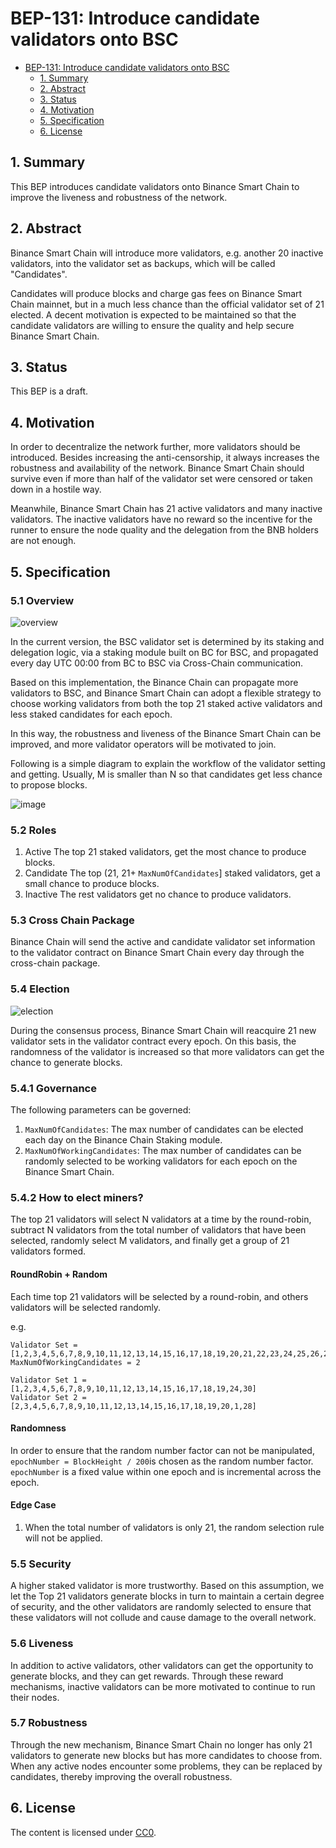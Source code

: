 # BEP-131: Introduce candidate validators onto BSC

- [BEP-131: Introduce candidate validators onto BSC]()
    - [1. Summary](#1-summary)
    - [2. Abstract](#2-abstract)
    - [3. Status](#3-status)
    - [4. Motivation](#4-motivation)
    - [5. Specification](#5-specification)
    - [6. License](#6-license)

## 1. Summary

This BEP introduces candidate validators onto Binance Smart Chain to improve the liveness and robustness of the network.

## 2. Abstract

Binance Smart Chain will introduce more validators, e.g. another 20 inactive validators, into the validator set as backups, which will be called "Candidates".

Candidates will produce blocks and charge gas fees on Binance Smart Chain mainnet, but in a much less chance than the official validator set of 21 elected. A decent motivation is expected to be maintained so that the candidate validators are willing to ensure the quality and help secure Binance Smart Chain. 

## 3. Status

This BEP is a draft.

## 4. Motivation

In order to decentralize the network further, more validators should be introduced. Besides increasing the anti-censorship, it always increases the robustness and availability of the network. Binance Smart Chain should survive even if more than half of the validator set were censored or taken down in a hostile way.

Meanwhile, Binance Smart Chain has 21 active validators and many inactive validators. The inactive validators have no reward so the incentive for the runner to ensure the node quality and the delegation from the BNB holders are not enough. 

## 5. Specification

### 5.1 Overview
![overview](./assets/bep-131/5.1_overview.png)

In the current version, the BSC validator set is determined by its staking and delegation logic, via a staking module built on BC for BSC, and propagated every day UTC 00:00 from BC to BSC via Cross-Chain communication.

Based on this implementation, the Binance Chain can propagate more validators to BSC, and Binance Smart Chain can adopt a flexible strategy to choose working validators from both the top 21 staked active validators and less staked candidates for each epoch.

In this way, the robustness and liveness of the Binance Smart Chain can be improved, and more validator operators will be motivated to join.

Following is a simple diagram to explain the workflow of the validator setting and getting.  Usually, M is smaller than N so that candidates get less chance to propose blocks. 

![image](./assets/bep-131/5.2_workflow.png)

### 5.2 Roles
  1. Active
    The top 21 staked validators, get the most chance to produce blocks. 
  2. Candidate
    The top (21, 21+ `MaxNumOfCandidates`]  staked validators, get a small chance to produce blocks.
  3. Inactive
    The rest validators get no chance to produce validators.

### 5.3 Cross Chain Package
Binance Chain will send the active and candidate validator set information to the validator contract on Binance Smart Chain every day through the cross-chain package.

### 5.4 Election
![election](./assets/bep-131/5.5_election.png)

During the consensus process, Binance Smart Chain will reacquire 21 new validator sets in the validator contract every epoch. On this basis, the randomness of the validator is increased so that more validators can get the chance to generate blocks.

### 5.4.1 Governance
The following parameters can be governed: 
  1. `MaxNumOfCandidates`:  The max number of candidates can be elected each day on the Binance Chain Staking module.
  2.  `MaxNumOfWorkingCandidates`: The max number of candidates can be randomly selected to be working validators for each epoch on the Binance Smart Chain.

### 5.4.2 How to elect miners?
The top 21 validators will select N validators at a time by the round-robin, subtract N validators from the total number of validators that have been selected, randomly select M validators, and finally get a group of 21 validators formed.

#### RoundRobin + Random
Each time top 21 validators will be selected by a round-robin, and others validators will be selected randomly.

e.g.
```
Validator Set = [1,2,3,4,5,6,7,8,9,10,11,12,13,14,15,16,17,18,19,20,21,22,23,24,25,26,27,28]
MaxNumOfWorkingCandidates = 2

Validator Set 1 = [1,2,3,4,5,6,7,8,9,10,11,12,13,14,15,16,17,18,19,24,30]
Validator Set 2 = [2,3,4,5,6,7,8,9,10,11,12,13,14,15,16,17,18,19,20,1,28]
```

#### Randomness
In order to ensure that the random number factor can not be manipulated, `epochNumber = BlockHeight / 200`is chosen as the random number factor. `epochNumber` is a  fixed value within one epoch and is incremental across the epoch.

#### Edge Case
  1. When the total number of validators is only 21, the random selection rule will not be applied.

### 5.5 Security
A higher staked validator is more trustworthy. Based on this assumption, we let the Top 21 validators generate blocks in turn to maintain a certain degree of security, and the other validators are randomly selected to ensure that these validators will not collude and cause damage to the overall network.

### 5.6 Liveness
In addition to active validators, other validators can get the opportunity to generate blocks, and they can get rewards. Through these reward mechanisms, inactive validators can be more motivated to continue to run their nodes.

### 5.7 Robustness
Through the new mechanism, Binance Smart Chain no longer has only 21 validators to generate new blocks but has more candidates to choose from. When any active nodes encounter some problems, they can be replaced by candidates, thereby improving the overall robustness.

## 6. License

The content is licensed under [CC0](https://creativecommons.org/publicdomain/zero/1.0/).
